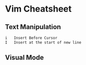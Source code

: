 # Vim Cheatsheet

## Text Manipulation
```bash
i   Insert Before Cursor
I   Insert at the start of new line
```

## Visual Mode
